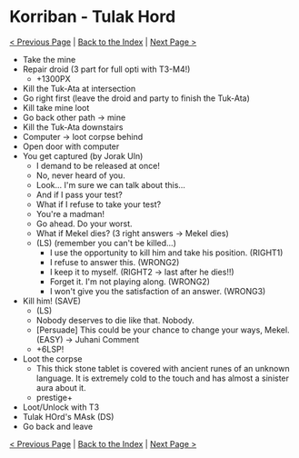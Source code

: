 # Korriban - Tulak Hord

[< Previous Page](084_Korriban.md)
| [Back to the Index](../index.md)
| [Next Page >](086_Korriban.md)


- Take the mine
- Repair droid (3 part for full opti with T3-M4!)
    - +1300PX
- Kill the Tuk-Ata at intersection
- Go right first (leave the droid and party to finish the Tuk-Ata)
- Kill take mine loot
- Go back other path -> mine
- Kill the Tuk-Ata downstairs
- Computer -> loot corpse behind
- Open door with computer
- You get captured (by Jorak Uln)
    - I demand to be released at once!
    - No, never heard of you.
    - Look... I'm sure we can talk about this...
    - And if I pass your test?
    - What if I refuse to take your test?
    - You're a madman!
    - Go ahead. Do your worst.
    - What if Mekel dies? (3 right answers -> Mekel dies)
    - (LS) (remember you can't be killed...)
        - I use the opportunity to kill him and take his position. (RIGHT1)
        - I refuse to answer this. (WRONG2)
        - I keep it to myself. (RIGHT2 -> last after he dies!!)
        - Forget it. I'm not playing along. (WRONG2)
        - I won't give you the satisfaction of an answer. (WRONG3)
- Kill him! (SAVE)
    - (LS)
    - Nobody deserves to die like that. Nobody.
    - [Persuade] This could be your chance to change your ways, Mekel. (EASY) -> Juhani Comment
    - +6LSP!
- Loot the corpse
    - This thick stone tablet is covered with ancient runes of an unknown language. It is extremely cold to the touch and has almost a sinister aura about it.
    - prestige+
- Loot/Unlock with T3
- Tulak HOrd's MAsk (DS)
- Go back and leave

[< Previous Page](084_Korriban.md)
| [Back to the Index](../index.md)
| [Next Page >](086_Korriban.md)

